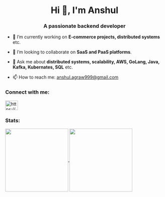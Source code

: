 <h1 align="center">Hi 👋, I'm Anshul</h1>
<h3 align="center">A passionate backend developer</h3>

- 🔭 I’m currently working on **E-commerce projects, distributed systems** etc.
  
- 👯 I’m looking to collaborate on **SaaS and PaaS platforms**.
  
- 💬 Ask me about **distributed systems, scalability, AWS, GoLang, Java, Kafka, Kubernates, SQL** etc.
  
- 📫 How to reach me: anshul.agraw999@gmail.com

<h3 align="left">Connect with me:</h3>
<p align="left">
<a href="https://www.linkedin.com/in/anshul-agrawal-8541523a/" target="blank"><img align="center" src="https://raw.githubusercontent.com/rahuldkjain/github-profile-readme-generator/master/src/images/icons/Social/linked-in-alt.svg" alt="https://www.linkedin.com/in/saidheerajv/" height="30" width="40" /></a>
</p>

<h3 align="left">Stats:</h3>

<a href="https://github.com/anshul619">
  <img height=200 align="center" src="https://github-readme-stats.vercel.app/api?username=anshul619&hide_rank=true" />
</a>
<a href="https://github.com/anshul619">
  <img height=200 align="center" src="https://github-readme-stats.vercel.app/api/top-langs?username=anshul619&layout=compact&langs_count=8&card_width=320" />
</a>
